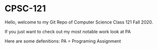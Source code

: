 # CPSC-121
Hello, welcome to my Git Repo of Computer Science Class 121 Fall 2020.

If you just want to check out my most notable work look at PA

Here are some defenitions:
	PA = Programing Assignment

